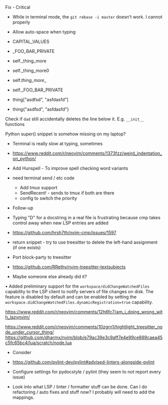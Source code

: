 Fix - Critical
- While in terminal mode, the `git rebase -i master` doesn't work. I cannot <ESC> properly

- Allow auto-space when typing
 - CAPITAL_VALUES
 - _FOO_BAR_PRIVATE
 - self._thing_more
 - self._thing_more0
 - self._thing_more__
 - self._FOO_BAR_PRIVATE
 - thing["asdfsd", "asfdasfd"]
 - thing{"asdfsd", "asfdasfd"}



Check if `dad` still accidentally deletes the line below it. E.g. `__init__` functions


Python super() snippet is somehow missing on my laptop?

- Terminal is really slow at typing, sometimes
- https://www.reddit.com/r/neovim/comments/1373fzz/weird_indentation_on_python/


- Add Hunspell - To improve spell checking word variants

- need terminal send / etc code
  - Add tmux support
  - SendRecent! - sends to tmux if both are there
   - config to switch the priority



- Follow-up
 - Typing "D" for a docstring in a real file is frustrating because cmp takes control away when new  LSP entries are added
  - https://github.com/hrsh7th/nvim-cmp/issues/1597


- return snippet - try to use treesitter to delete the left-hand assignment (if one exists)


- Port block-party to treesitter
 - https://github.com/RRethy/nvim-treesitter-textsubjects
  - Maybe someone else already did it?


• Added preliminary support for the `workspace/didChangeWatchedFiles` capability
  to the LSP client to notify servers of file changes on disk. The feature is
  disabled by default and can be enabled by setting the
  `workspace.didChangeWatchedFiles.dynamicRegistration=true` capability.

https://www.reddit.com/r/neovim/comments/12h6fc7/am_i_doing_wrong_with_lazynvim/


https://www.reddit.com/r/neovim/comments/10zgrn1/hightlight_treesitter_node_under_cursor_thing/
https://github.com/dharmx/nvim/blob/e79ac39e3c9aff7e4e99ce889caea45c5fc65bc4/lua/scratch/node.lua

- Consider
 - https://github.com/pylint-dev/pylint#advised-linters-alongside-pylint

- Configure settings for pydocstyle / pylint (they seem to not report every issue)

- Look into what LSP / linter / formatter stuff can be done. Can I do refactoring / auto
fixes and stuff now? I probably will need to add the mappings.
